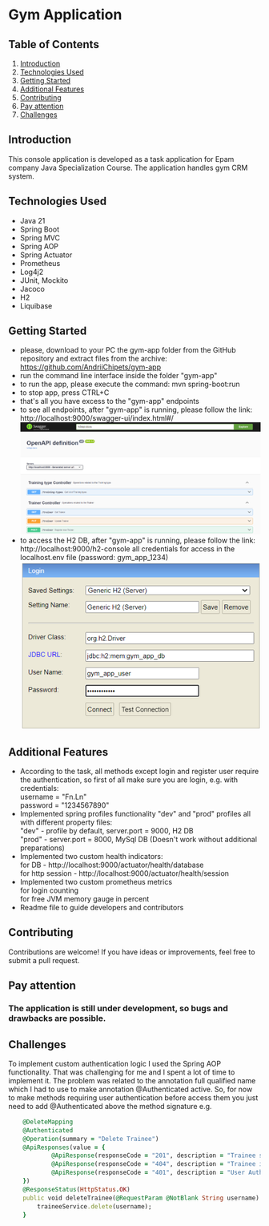 # Gym Application

## Table of Contents

1. [Introduction](#introduction)
2. [Technologies Used](#technologies-used)
3. [Getting Started](#getting-started)
4. [Additional Features](#additional-features)
5. [Contributing](#contributing)
6. [Pay attention](#pay-attention)
7. [Challenges](#pay-attention)

## Introduction

This console application is developed as a task application for Epam company Java Specialization Course.
The application handles gym CRM system.

## Technologies Used

- Java 21
- Spring Boot
- Spring MVC
- Spring AOP
- Spring Actuator
- Prometheus
- Log4j2
- JUnit, Mockito
- Jacoco
- H2
- Liquibase

## Getting Started

- please, download to your PC the gym-app folder from the GitHub repository and extract files from the archive:  
  https://github.com/AndriiChipets/gym-app
- run the command line interface inside the folder "gym-app"
- to run the app, please execute the command: mvn spring-boot:run
- to stop app, press CTRL+C
- that's all you have excess to the "gym-app" endpoints
- to see all endpoints, after "gym-app" is running, please follow the link:  
  http://localhost:9000/swagger-ui/index.html#/
  ![img_5.png](readme-images/img_5.png)
- to access the H2 DB, after "gym-app" is running, please follow the link:  
  http://localhost:9000/h2-console
  all credentials for access in the localhost.env file (password: gym_app_1234)  
  ![img_4.png](readme-images/img_4.png)

## Additional Features

- According to the task, all methods except login and register user require the authentication,
  so first of all make sure you are login, e.g. with credentials:  
  username = "Fn.Ln"  
  password = "1234567890"
- Implemented spring profiles functionality "dev" and "prod" profiles all with different property files:  
  "dev" - profile by default, server.port = 9000, H2 DB  
  "prod" - server.port = 8000, MySql DB (Doesn't work without additional preparations)
- Implemented two custom health indicators:  
  for DB - http://localhost:9000/actuator/health/database  
  for http session - http://localhost:9000/actuator/health/session
- Implemented two custom prometheus metrics  
  for login counting  
  for free JVM memory gauge in percent
- Readme file to guide developers and contributors

## Contributing

Contributions are welcome! If you have ideas or improvements, feel free to submit a pull request.

## Pay attention

### The application is still under development, so bugs and drawbacks are possible.

## Challenges

To implement custom authentication logic I used the Spring AOP functionality.
That was challenging for me and I spent a lot of time to implement it.
The problem was related to the annotation full qualified name which I had to use
to make annotation @Authenticated active.
So, for now to make methods requiring user authentication before access them
you just need to add @Authenticated above the method signature e.g.

```ruby
    @DeleteMapping
    @Authenticated
    @Operation(summary = "Delete Trainee")
    @ApiResponses(value = {
            @ApiResponse(responseCode = "201", description = "Trainee successfully deleted"),
            @ApiResponse(responseCode = "404", description = "Trainee is not deleted"),
            @ApiResponse(responseCode = "401", description = "User Authentication Required")
    })
    @ResponseStatus(HttpStatus.OK)
    public void deleteTrainee(@RequestParam @NotBlank String username) {
        traineeService.delete(username);
    }
```
